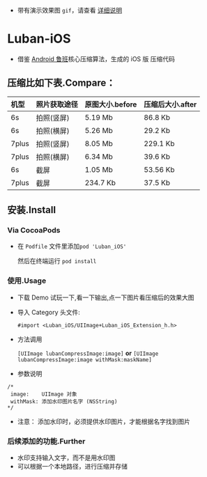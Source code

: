 - 带有演示效果图 `gif`，请查看 [详细说明](http://www.jianshu.com/p/7bb78eed7826)

# Luban-iOS
- 借鉴 [Android 鲁班](https://github.com/Curzibn/Luban)核心压缩算法，生成的 iOS 版 压缩代码

## 压缩比如下表.Compare：

| 机型  | 照片获取途径  | 原图大小.before | 压缩后大小.after |
|:------------- |:--------------- | :-------------| :------------- |
| 6s         | 拍照(竖屏)   | 5.19 Mb | 86.8 Kb
| 6s         | 拍照(横屏)   | 5.26 Mb | 29.2 Kb
| 7plus      | 拍照(竖屏)   | 8.05 Mb | 229.1 Kb
| 7plus      | 拍照(横屏)   | 6.34 Mb | 39.6 Kb
| 6s         | 截屏        | 1.05 Mb | 53.56 Kb
| 7plus      | 截屏        |234.7 Kb | 37.5 Kb

## 安装.Install

### Via CocoaPods
 - 在 `Podfile` 文件里添加`pod 'Luban_iOS'`

   然后在终端运行 `pod install`

### 使用.Usage
- 下载 Demo 试玩一下,看一下输出,点一下图片看压缩后的效果大图
- 导入 Category 头文件:

  `#import <Luban_iOS/UIImage+Luban_iOS_Extension_h.h>`

- 方法调用 

  `[UIImage lubanCompressImage:image]` **or**
  `[UIImage lubanCompressImage:image withMask:maskName]`

- 参数说明

 ```
/*
  image:    UIImage 对象
  withMask: 添加水印图片名字 (NSString)
*/
```
- 注意：
 添加水印时，必须提供水印图片，才能根据名字找到图片

### 后续添加的功能.Further
 - 水印支持输入文字，而不是用水印图
 - 可以根据一个本地路径，进行压缩并存储
